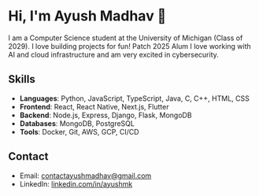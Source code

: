 # Hi, I'm Ayush Madhav 👋

I am a Computer Science student at the University of Michigan (Class of 2029). I love building projects for fun! Patch 2025 Alum
I love working with AI and cloud infrastructure and am very excited in cybersecurity.
## Skills

- **Languages**: Python, JavaScript, TypeScript, Java, C, C++, HTML, CSS
- **Frontend**: React, React Native, Next.js, Flutter
- **Backend**: Node.js, Express, Django, Flask, MongoDB
- **Databases**: MongoDB, PostgreSQL
- **Tools**: Docker, Git, AWS, GCP, CI/CD

## Contact

- Email: [contactayushmadhav@gmail.com](mailto:contactayushmadhav@gmail.com)
- LinkedIn: [linkedin.com/in/ayushmk](https://linkedin.com/in/ayushmk)

